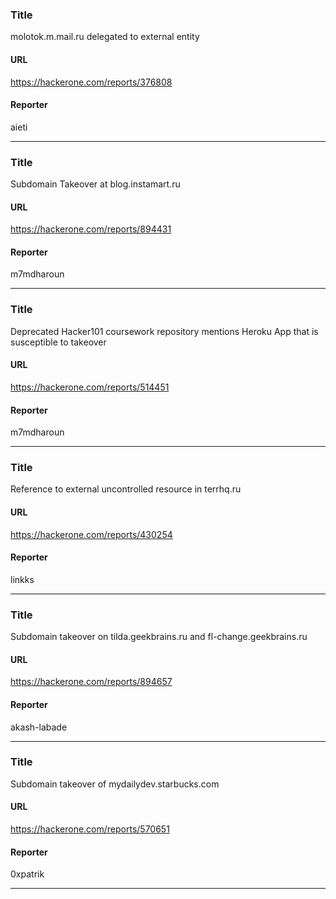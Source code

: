 ### Title
molotok.m.mail.ru delegated to external entity
#### URL 
https://hackerone.com/reports/376808
#### Reporter 
aieti

---


### Title
Subdomain Takeover at blog.instamart.ru
#### URL 
https://hackerone.com/reports/894431
#### Reporter 
m7mdharoun

---


### Title
Deprecated Hacker101 coursework repository mentions Heroku App that is susceptible to takeover
#### URL 
https://hackerone.com/reports/514451
#### Reporter 
m7mdharoun

---


### Title
Reference to external uncontrolled resource in terrhq.ru
#### URL 
https://hackerone.com/reports/430254
#### Reporter 
linkks

---


### Title
Subdomain takeover on tilda.geekbrains.ru and fl-change.geekbrains.ru
#### URL 
https://hackerone.com/reports/894657
#### Reporter 
akash-labade

---


### Title
Subdomain takeover of mydailydev.starbucks.com
#### URL 
https://hackerone.com/reports/570651
#### Reporter 
0xpatrik

---


